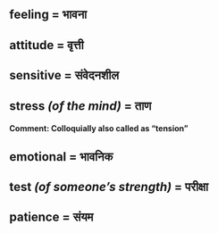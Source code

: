 ## feeling = भावना

## attitude = वृत्ती

## sensitive = संवेदनशील

## stress *(of the mind)* = ताण

#### **Comment**: Colloquially also called as “tension”

## emotional = भावनिक

## test *(of someone’s strength)* = परीक्षा

## patience = संयम


